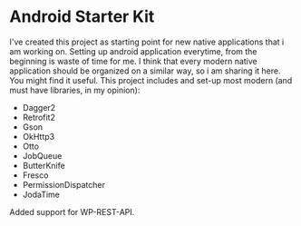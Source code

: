# Android Starter Kit

I've created this project as starting point for new native applications that i am working on. Setting up android application everytime, from the beginning is waste of time for me.
I think that every modern native application should be organized on a similar way, so i am sharing it here. You might find it useful. This project includes and set-up most modern (and must have libraries, in my opinion):
- Dagger2
- Retrofit2
- Gson
- OkHttp3
- Otto
- JobQueue
- ButterKnife
- Fresco
- PermissionDispatcher
- JodaTime

Added support for WP-REST-API.
